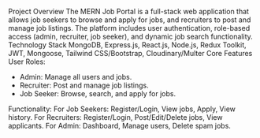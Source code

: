 Project Overview
The MERN Job Portal is a full-stack web application that allows job seekers to browse and apply for jobs, and recruiters to post and manage job listings. The platform includes user authentication, role-based access (admin, recruiter, job seeker), and dynamic job search functionality.
Technology Stack
MongoDB, Express.js, React.js, Node.js, Redux Toolkit, JWT, Mongoose, Tailwind CSS/Bootstrap, Cloudinary/Multer
Core Features
User Roles:
- Admin: Manage all users and jobs.
- Recruiter: Post and manage job listings.
- Job Seeker: Browse, search, and apply for jobs.

Functionality:
For Job Seekers: Register/Login, View jobs, Apply, View history.
For Recruiters: Register/Login, Post/Edit/Delete jobs, View applicants.
For Admin: Dashboard, Manage users, Delete spam jobs.
